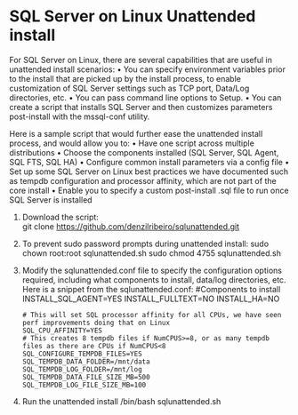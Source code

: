 
# SQL Server on Linux Unattended install

For SQL Server on Linux, there are several capabilities that are useful in unattended install scenarios:
•	You can specify environment variables prior to the install that are picked up by the install process, to enable customization of SQL Server settings such as TCP port, Data/Log directories, etc.
•	You can pass command line options to Setup.
•	You can create a script that installs SQL Server and then customizes parameters post-install with the mssql-conf utility.

Here is a sample script that would further ease the unattended install process, and would allow you to:
•	Have one script across multiple distributions
•	Choose the components installed (SQL Server, SQL Agent, SQL FTS, SQL HA)
•	Configure common install parameters via a config file
•	Set up some SQL Server on Linux best practices we have documented such as tempdb configuration and processor affinity, which are not part of the core install
•	Enable you to specify a custom post-install .sql file to run once SQL Server is installed


1.	Download the script:   
      git clone https://github.com/denzilribeiro/sqlunattended.git
      
2.	To prevent sudo password prompts during unattended install:
        sudo chown root:root sqlunattended.sh
        sudo chmod 4755 sqlunattended.sh
3.	Modify the sqlunattended.conf file to specify the configuration options required, including what components to install, data/log directories, etc. Here is a snippet from the sqlunattended.conf:
        #Components to install
        INSTALL_SQL_AGENT=YES
        INSTALL_FULLTEXT=NO
        INSTALL_HA=NO

        # This will set SQL processor affinity for all CPUs, we have seen perf improvements doing that on Linux
        SQL_CPU_AFFINITY=YES
        # This creates 8 tempdb files if NumCPUS>=8, or as many tempdb files as there are CPUs if NumCPUS<8
        SQL_CONFIGURE_TEMPDB_FILES=YES
        SQL_TEMPDB_DATA_FOLDER=/mnt/data
        SQL_TEMPDB_LOG_FOLDER=/mnt/log
        SQL_TEMPDB_DATA_FILE_SIZE_MB=500
        SQL_TEMPDB_LOG_FILE_SIZE_MB=100

4.	Run the unattended install
        /bin/bash sqlunattended.sh
